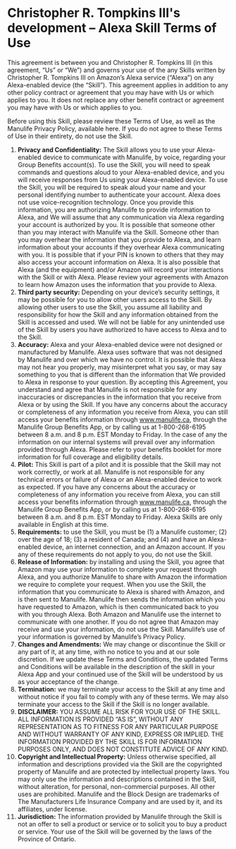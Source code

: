 Christopher R. Tompkins III's development – Alexa Skill Terms of Use
=====================================================================

This agreement is between you and Christopher R. Tompkins III (in this agreement, “Us” or “We”) and governs your use of the any Skills written by Christopher R. Tompkins III on Amazon’s Alexa service (“Alexa”) on any Alexa-enabled device (the “Skill”). This agreement applies in addition to any other policy contract or agreement that you may have with Us or which applies to you. It does not replace any other benefit contract or agreement you may have with Us or which applies to you.

Before using this Skill, please review these Terms of Use, as well as the Manulife Privacy Policy, available here. If you do not agree to these Terms of Use in their entirety, do not use the Skill.

1. __Privacy and Confidentiality:__ The Skill allows you to use your Alexa-enabled device to communicate with Manulife, by voice, regarding your Group Benefits account(s). To use the Skill, you will need to speak commands and questions aloud to your Alexa-enabled device, and you will receive responses from Us using your Alexa-enabled device. To use the Skill, you will be required to speak aloud your name and your personal identifying number to authenticate your account. Alexa does not use voice-recognition technology. Once you provide this information, you are authorizing Manulife to provide information to Alexa, and We will assume that any communication via Alexa regarding your account is authorized by you. It is possible that someone other than you may interact with Manulife via the Skill. Someone other than you may overhear the information that you provide to Alexa, and learn information about your accounts if they overhear Alexa communicating with you. It is possible that if your PIN is known to others that they may also access your account information on Alexa. It is also possible that Alexa (and the equipment) and/or Amazon will record your interactions with the Skill or with Alexa. Please review your agreements with Amazon to learn how Amazon uses the information that you provide to Alexa.
2. __Third party security:__ Depending on your device’s security settings, it may be possible for you to allow other users access to the Skill. By allowing other users to use the Skill, you assume all liability and responsibility for how the Skill and any information obtained from the Skill is accessed and used. We will not be liable for any unintended use of the Skill by users you have authorized to have access to Alexa and to the Skill.
3. __Accuracy:__ Alexa and your Alexa-enabled device were not designed or manufactured by Manulife. Alexa uses software that was not designed by Manulife and over which we have no control. It is possible that Alexa may not hear you properly, may misinterpret what you say, or may say something to you that is different than the information that We provided to Alexa in response to your question. By accepting this Agreement, you understand and agree that Manulife is not responsible for any inaccuracies or discrepancies in the information that you receive from Alexa or by using the Skill. If you have any concerns about the accuracy or completeness of any information you receive from Alexa, you can still access your benefits information through www.manulife.ca, through the Manulife Group Benefits App, or by calling us at 1-800-268-6195 between 8 a.m. and 8 p.m. EST Monday to Friday. In the case of any the information on our internal systems will prevail over any information provided through Alexa. Please refer to your benefits booklet for more information for full coverage and eligibility details.
4. __Pilot:__ This Skill is part of a pilot and it is possible that the Skill may not work correctly, or work at all. Manulife is not responsible for any technical errors or failure of Alexa or an Alexa-enabled device to work as expected. If you have any concerns about the accuracy or completeness of any information you receive from Alexa, you can still access your benefits information through www.manulife.ca, through the Manulife Group Benefits App, or by calling us at 1-800-268-6195 between 8 a.m. and 8 p.m. EST Monday to Friday. Alexa Skills are only available in English at this time.
5. __Requirements:__ to use the Skill, you must be (1) a Manulife customer; (2) over the age of 18; (3) a resident of Canada; and (4) and have an Alexa-enabled device, an internet connection, and an Amazon account. If you any of these requirements do not apply to you, do not use the Skill.
6. __Release of Information:__ by installing and using the Skill, you agree that Amazon may use your information to complete your request through Alexa, and you authorize Manulife to share with Amazon the information we require to complete your request. When you use the Skill, the information that you communicate to Alexa is shared with Amazon, and is then sent to Manulife. Manulife then sends the information which you have requested to Amazon, which is then communicated back to you with you through Alexa. Both Amazon and Manulife use the internet to communicate with one another. If you do not agree that Amazon may receive and use your information, do not use the Skill. Manulife’s use of your information is governed by Manulife’s Privacy Policy.
7. __Changes and Amendments:__ We may change or discontinue the Skill or any part of it, at any time, with no notice to you and at our sole discretion. If we update these Terms and Conditions, the updated Terms and Conditions will be available in the description of the skill in your Alexa App and your continued use of the Skill will be understood by us as your acceptance of the change.
8. __Termination:__ we may terminate your access to the Skill at any time and without notice if you fail to comply with any of these terms. We may also terminate your access to the Skill if the Skill is no longer available.
9. __DISCLAIMER:__ YOU ASSUME ALL RISK FOR YOUR USE OF THE SKILL. ALL INFORMATION IS PROVIDED “AS IS”, WITHOUT ANY REPRESENTATION AS TO FITNESS FOR ANY PARTICULAR PURPOSE AND WITHOUT WARRANTY OF ANY KIND, EXPRESS OR IMPLIED. THE INFORMATION PROVIDED BY THE SKILL IS FOR INFORMATION PURPOSES ONLY, AND DOES NOT CONSTITUTE ADVICE OF ANY KIND.
10. __Copyright and Intellectual Property:__ Unless otherwise specified, all information and descriptions provided via the Skill are the copyrighted property of Manulife and are protected by intellectual property laws. You may only use the information and descriptions contained in the Skill, without alteration, for personal, non-commercial purposes. All other uses are prohibited. Manulife and the Block Design are trademarks of The Manufacturers Life Insurance Company and are used by it, and its affiliates, under license.
11. __Jurisdiction:__ The information provided by Manulife through the Skill is not an offer to sell a product or service or to solicit you to buy a product or service. Your use of the Skill will be governed by the laws of the Province of Ontario.
